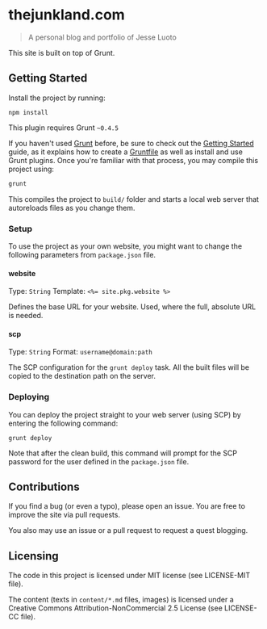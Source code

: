 # thejunkland.com
> A personal blog and portfolio of Jesse Luoto

This site is built on top of Grunt.

## Getting Started
Install the project by running:

```
npm install
```

This plugin requires Grunt `~0.4.5`

If you haven't used [Grunt](http://gruntjs.com/) before, be sure to check out the [Getting Started](http://gruntjs.com/getting-started) guide, as it explains how to create a [Gruntfile](http://gruntjs.com/sample-gruntfile) as well as install and use Grunt plugins.
Once you're familiar with that process, you may compile this project using:

```bash
grunt
```

This compiles the project to `build/` folder and starts a local web server that
autoreloads files as you change them.

### Setup
To use the project as your own website, you might want to change the following
parameters from `package.json` file.

#### website
Type: `String`
Template: `<%= site.pkg.website %>`

Defines the base URL for your website. Used, where the full, absolute URL is
needed.

#### scp
Type: `String`
Format: `username@domain:path`

The SCP configuration for the `grunt deploy` task. All the built files will be
copied to the destination path on the server.

### Deploying
You can deploy the project straight to your web server (using SCP) by entering
the following command:

```
grunt deploy
```

Note that after the clean build, this command will prompt for the SCP password
for the user defined in the `package.json` file.

## Contributions
If you find a bug (or even a typo), please open an issue. You are free to
improve the site via pull requests.

You also may use an issue or a pull request to request a quest blogging.

## Licensing
The code in this project is licensed under MIT license (see LICENSE-MIT file).

The content (texts in `content/*.md` files, images) is licensed under a
Creative Commons Attribution-NonCommercial 2.5 License (see LICENSE-CC file).
